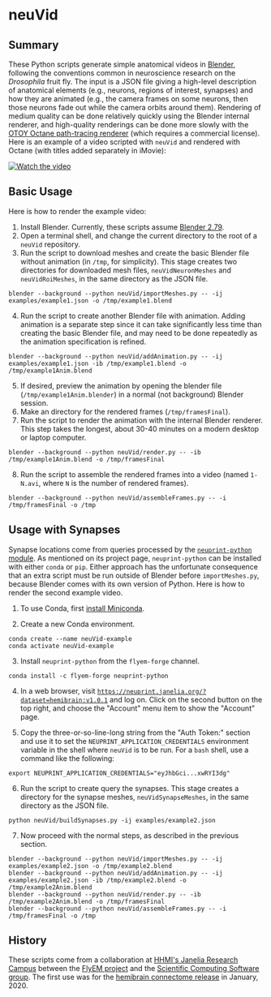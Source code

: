 # neuVid

## Summary

These Python scripts generate simple anatomical videos in [Blender](https://www.blender.org/), following the conventions common in neuroscience research on the *Drosophila* fruit fly.  The input is a JSON file giving a high-level description of anatomical elements (e.g., neurons, regions of interest, synapses) and how they are animated (e.g., the camera frames on some neurons, then those neurons fade out while the camera orbits around them).  Rendering of medium quality can be done relatively quickly using the Blender internal renderer, and high-quality renderings can be done more slowly with the [OTOY Octane path-tracing renderer](https://home.otoy.com/render/octane-render/) (which requires a commercial license).  Here is an example of a video scripted with `neuVid` and rendered with Octane (with titles added separately in iMovie):

[![Watch the video](https://img.youtube.com/vi/nu0b_tjCGxQ/maxresdefault.jpg)](https://www.youtube.com/watch?v=nu0b_tjCGxQ)

## Basic Usage
Here is how to render the example video:
1. Install Blender.  Currently, these scripts assume [Blender 2.79](https://download.blender.org/release/Blender2.79/).
2. Open a terminal shell, and change the current directory to the root of a `neuVid` repository.
3. Run the script to download meshes and create the basic Blender file without animation (in `/tmp`, for simplicity).  This stage creates two directories for downloaded mesh files, `neuVidNeuronMeshes` and `neuVidRoiMeshes`, in the same directory as the JSON file.
```
blender --background --python neuVid/importMeshes.py -- -ij examples/example1.json -o /tmp/example1.blend
```
4. Run the script to create another Blender file with animation.  Adding animation is a separate step since it can take significantly less time than creating the basic Blender file, and may need to be done repeatedly as the animation specification is refined.
```
blender --background --python neuVid/addAnimation.py -- -ij examples/example1.json -ib /tmp/example1.blend -o /tmp/example1Anim.blend
```
5. If desired, preview the animation by opening the blender file (`/tmp/example1Anim.blender`) in a normal (not background) Blender session.
6. Make an directory for the rendered frames (`/tmp/framesFinal`).
7. Run the script to render the animation with the internal Blender renderer.  This step takes the longest, about 30-40 minutes on a modern desktop or laptop computer.
```
blender --background --python neuVid/render.py -- -ib /tmp/example1Anim.blend -o /tmp/framesFinal
```
8. Run the script to assemble the rendered frames into a video (named `1-N.avi`, where `N` is the number of rendered frames).
```
blender --background --python neuVid/assembleFrames.py -- -i /tmp/framesFinal -o /tmp
```

## Usage with Synapses

Synapse locations come from queries processed by the [`neuprint-python` module](https://github.com/connectome-neuprint/neuprint-python).  As mentioned on its project page, `neuprint-python` can be installed with either `conda` or `pip`.  Either approach has the unfortunate consequence that an extra script must be run outside of Blender before `importMeshes.py`, because Blender comes with its own version of Python.
Here is how to render the second example video.

1. To use Conda, first [install Miniconda](https://docs.conda.io/en/latest/miniconda.html).

2. Create a new Conda environment.
```
conda create --name neuVid-example
conda activate neuVid-example
```

3. Install `neuprint-python` from the `flyem-forge` channel.
```
conda install -c flyem-forge neuprint-python
```

4. In a web browser, visit [`https://neuprint.janelia.org/?dataset=hemibrain:v1.0.1`](https://neuprint.janelia.org/?dataset=hemibrain:v1.0.1) and log on.  Click on the second button on the top right, and choose the "Account" menu item to show the "Account" page.

5. Copy the three-or-so-line-long string from the "Auth Token:" section and use it to set the `NEUPRINT_APPLICATION_CREDENTIALS` environment variable in the shell where `neuVid` is to be run.  For a `bash` shell, use a command like the following:
```
export NEUPRINT_APPLICATION_CREDENTIALS="eyJhbGci...xwRYI3dg"
```

6. Run the script to create query the synapses.  This stage creates a directory for the synapse meshes, `neuVidSynapseMeshes`, in the same directory as the JSON file.
```
python neuVid/buildSynapses.py -ij examples/example2.json
```

7. Now proceed with the normal steps, as described in the previous section.
```
blender --background --python neuVid/importMeshes.py -- -ij examples/example2.json -o /tmp/example2.blend
blender --background --python neuVid/addAnimation.py -- -ij examples/example2.json -ib /tmp/example2.blend -o /tmp/example2Anim.blend
blender --background --python neuVid/render.py -- -ib /tmp/example2Anim.blend -o /tmp/framesFinal
blender --background --python neuVid/assembleFrames.py -- -i /tmp/framesFinal -o /tmp
```

## History

These scripts come from a collaboration at [HHMI's Janelia Research Campus](https://www.janelia.org/) between the [FlyEM project](https://www.janelia.org/project-team/flyem) and the [Scientific Computing Software group](https://www.janelia.org/support-team/scientific-computing-software).
The first use was for the [hemibrain connectome release](https://www.janelia.org/project-team/flyem/hemibrain) in January, 2020.
